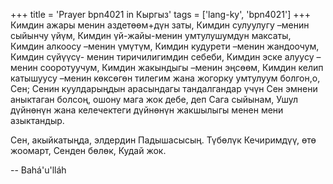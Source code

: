 +++
title = 'Prayer bpn4021 in Кыргыз'
tags = ['lang-ky', 'bpn4021']
+++
Кимдин ажары менин аздетөөм+дүн заты, Кимдин сулуулугу –менин сыйынчу үйүм, Кимдин үй-жайы-менин умтулушумдун максаты, Кимдин алкоосу –менин үмүтүм, Кимдин кудурети –менин жандоочум, Кимдин сүйүүсү- менин тиричилигимдин себеби, Кимдин эске алуусу –менин сооротуучум, Кимдин жакындыгы –менин эңсөөм, Кимдин келип катышуусу –менин көксөгөн тилегим жана жогорку умтулуум болгон,о, Сен; Сенин куулдарыңдын арасындагы тандалгандар үчүн Сен эмнени аныктаган болсоң, ошону мага жок дебе, деп Сага сыйынам, Ушул дүйнөнүн жана келечектеги дүйнөнүн жакшылыгы менен мени азыктандыр.

Сен, акыйкатыңда, элдердин Падышасысың. Түбөлүк Кечиримдүү, өтө жоомарт, Сенден бөлөк, Кудай жок.

-- Bahá'u'lláh
